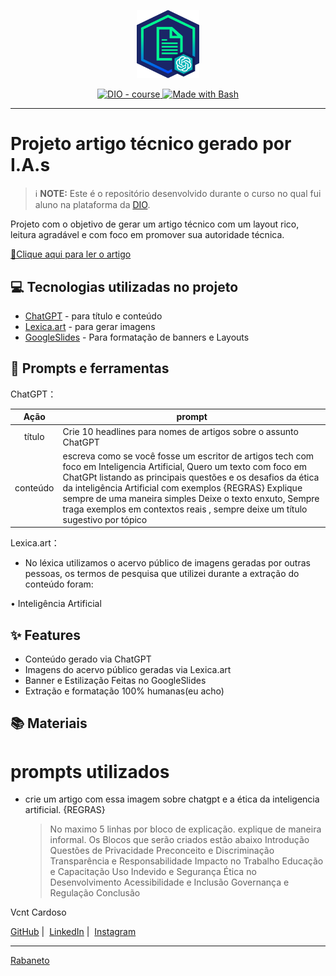 <p align="center">
    <img width="100" src=".github/assets/banner.png">
</p>


<p align="center">
  <a href="https://dio.me/"><img src="https://img.shields.io/badge/DIO-Course-28DA77?logo=youtube" alt="DIO - course">
  </a>
  <a href="https://www.gnu.org/software/bash/" title="Go to Bash homepage"><img src="https://img.shields.io/badge/Prompt-Project-blue?logo=gnu-bash&amp;logoColor=white" alt="Made with Bash">
  </a>
</p>

-------


# Projeto artigo técnico gerado por I.A.s


 > ℹ️ **NOTE:** Este é o repositório desenvolvido durante o curso no qual fui aluno na plataforma da [DIO](https://dio.me).


Projeto com o objetivo de gerar um artigo técnico com um layout rico, leitura agradável e com foco em promover sua autoridade técnica.

<a href="https://web.dio.me/articles/chatgpt-e-a-etica-da-inteligencia-artificial?back=%2Farticles&page=1&order=oldest" title="View PDF now"> 📕Clique aqui para ler o artigo</a>

## 💻 Tecnologias utilizadas no projeto

- [ChatGPT](https://chat.openai.com/) - para título e conteúdo
- [Lexica.art](https://lexica.art/) - para gerar imagens
- [GoogleSlides](https://www.google.com/slides/about/) - Para formatação de banners e Layouts

## 📄 Prompts e ferramentas


ChatGPT：

|   Ação   | prompt                                                                                                                                                                                                                                                                         |
| :------: | ------------------------------------------------------------------------------------------------------------------------------------------------------------------------------------------------------------------------------------------------------------------------------ |
|  título  | Crie 10 headlines para nomes de artigos sobre o assunto ChatGPT                                                                                                                                                                                                      |
| conteúdo | escreva como se você fosse um escritor de artigos tech com foco em Inteligencia Artificial, Quero um texto com foco em ChatGPt listando as principais questões e os desafios da ética da inteligência Artificial com exemplos {REGRAS} Explique sempre de uma maneira simples Deixe o texto enxuto, Sempre traga exemplos em contextos reais , sempre deixe um título sugestivo por tópico |


Lexica.art：

- No léxica utilizamos o acervo público de imagens geradas por outras pessoas, os termos de pesquisa que utilizei durante a extração do conteúdo foram:

• Inteligência Artificial



## ✨ Features

- Conteúdo gerado via ChatGPT
- Imagens do acervo público geradas via Lexica.art
- Banner e Estilização Feitas no GoogleSlides
- Extração e formatação 100% humanas(eu acho)

## 📚 Materiais

# prompts utilizados

-  crie um artigo com essa imagem sobre chatgpt e a ética da inteligencia artificial.
    {REGRAS}
   > No maximo 5 linhas por bloco de explicação. 
   >  explique de maneira informal.
   >  Os Blocos que serão criados estão abaixo
   > Introdução
   > Questões de Privacidade
   > Preconceito e Discriminação
   > Transparência e Responsabilidade
   > Impacto no Trabalho
   > Educação e Capacitação
   > Uso Indevido e Segurança
   > Ética no Desenvolvimento
   > Acessibilidade e Inclusão
   > Governança e Regulação
   > Conclusão

<p>Vcnt Cardoso</p>
<p>
    <a href="https://github.com/rabaneto07">GitHub</a>&nbsp;|&nbsp;
    <a href="https://www.linkedin.com/in/vicente-cardoso-32a340257">LinkedIn</a>&nbsp;|&nbsp;
    <a href="https://www.instagram.com/vcntc_/">Instagram</a>
</p>

---

[Rabaneto](https://github.com/rabaneto07)
